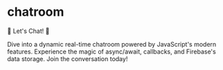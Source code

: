# chatroom

💬 Let's Chat! 💬

Dive into a dynamic real-time chatroom powered by JavaScript's modern features. Experience the magic of async/await, callbacks, and Firebase's data storage. Join the conversation today!
